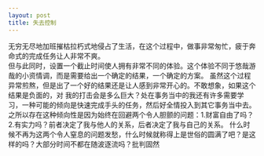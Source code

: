 ```yaml
---
layout: post
title: 失去控制
---
```

无穷无尽地加班摧枯拉朽式地侵占了生活，在这个过程中，做事非常匆忙，疲于奔命式的完成任务让人非常不爽。  
但与此同时，设置一个截止时间使人拥有非常不同的体验。这个体验不同于悠哉游哉的小资情调，而是需要给出一个确定的结果，一个确定的方案。
虽然这个过程异常煎熬，但是出了一个好的结果还是让人感到非常开心的。不敢想象，如果这个结果是负面的，对
我的打击会是多么巨大？处在事务当中的我还有许多需要学习，一种可能的倾向是快速完成手头的任务，然后好全情投入到其它事务当中去。
之所以存在这种倾向性是因为始终在回避两个令人胆颤的问题：1.财富自由了吗？2.有实力吗？前者决定了我与他人的关系，后者决定了我与自己的关系。
什么时候不再为这两个令人窒息的问题发愁，什么时候就称得上是世俗的圆满了吧？是这样的吗？大部分时间不都在随波逐流吗？批判固然

